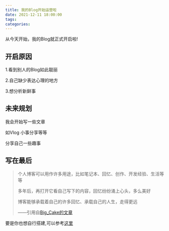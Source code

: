 ```yaml
---
title: 我的Blog开始运营啦
date: 2021-12-11 18:00:00
tags:
categories:
---
```

从今天开始，我的Blog就正式开启啦!

## 开启原因

1.看到别人的Blog如此靓丽

2.自己缺少表达心理的地方

3.想分析新鲜事

## 未来规划

我会开始写一些文章

如Vlog 小事分享等等

分享自己一些趣事

## 写在最后

> 个人博客可以用作许多用途，比如笔记本、回忆、创作、开发经验、生活等等
>
> 多年后，再打开它看自己写下的内容，回忆纷纷涌上心头，多么美好
>
> 博客能够承载着自己的许多回忆、承载自己的人生，走得更远
>
> ——引用自[Big_Cake的文章](https://bigcake.cakemc.top/posts/build-a-hexo-blog)

要是你也想自行搭建,可以参考[这里](https://bigcake.cakemc.top/posts/build-a-hexo-blog)